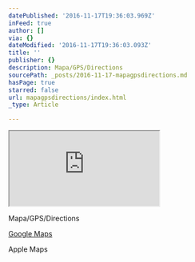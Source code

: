 ```yaml
---
datePublished: '2016-11-17T19:36:03.969Z'
inFeed: true
author: []
via: {}
dateModified: '2016-11-17T19:36:03.093Z'
title: ''
publisher: {}
description: Mapa/GPS/Directions
sourcePath: _posts/2016-11-17-mapagpsdirections.md
hasPage: true
starred: false
url: mapagpsdirections/index.html
_type: Article

---
```

<iframe src="https://the-grid.github.io/ed-location/?latitude=20&amp;longitude=-35&amp;zoom=17" style=""></iframe>

Mapa/GPS/Directions

[Google Maps][0]

Apple Maps

[0]: https://www.google.es/maps/place/Top+Dog+Groomers+Peluqueria+Canina+(antes+Perro+Verde+)/@36.5359681,-4.630303,17z/data=!3m1!4b1!4m5!3m4!1s0xd72e2138aa55719:0x32fe19e2235dc1fa!8m2!3d36.5359638!4d-4.628109 "Google Maps"
